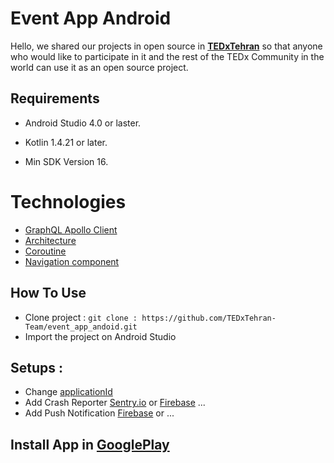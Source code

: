 # Event App Android

Hello, we shared our projects in open source in **[TEDxTehran](http://tedxtehran.com/en)** so that anyone who would like to participate in it and the rest of the TEDx Community in the world can use it as an open source project.

## Requirements

- Android Studio 4.0 or laster.

- Kotlin 1.4.21 or later.

- Min SDK Version  16.


# Technologies

- [GraphQL Apollo Client](https://github.com/apollographql/apollo-android)
- [Architecture](https://developer.android.com/jetpack/guide)
-  [Coroutine](https://github.com/Kotlin/kotlinx.coroutines)
- [Navigation component](https://developer.android.com/guide/navigation) 


## How To Use

- Clone project : 
`git clone : https://github.com/TEDxTehran-Team/event_app_andoid.git`
-  Import the project on Android Studio

## Setups : 

- Change [applicationId](https://github.com/TEDxTehran-Team/event_app_andoid/blob/master/app/build.gradle)
- Add Crash Reporter [Sentry.io](https://docs.sentry.io/platforms/android/) or [Firebase](https://firebase.google.com/docs/android/setup) ...
- Add Push Notification [Firebase](https://firebase.google.com/docs/cloud-messaging/android/client) or ...

## Install App in [GooglePlay](https://play.google.com/store/apps/details?id=co.eventbox.tedxtehran&hl=en_US&gl=US)
